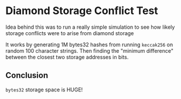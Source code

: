 # Diamond Storage Conflict Test

Idea behind this was to run a really simple simulation to see how likely storage conflicts were to arise from diamond storage

It works by generating 1M bytes32 hashes from running `keccak256` on random 100 character strings. Then finding the "minimum difference" between the closest two storage addresses in bits.

## Conclusion

`bytes32` storage space is HUGE!
